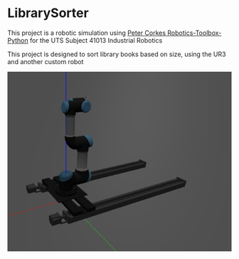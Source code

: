 # LibrarySorter

This project is a robotic simulation using [Peter Corkes Robotics-Toolbox-Python](https://github.com/petercorke/robotics-toolbox-python) for the UTS Subject 41013 Industrial Robotics

This project is designed to sort library books based on size, using the UR3 and another custom robot

![temp image](Assets\tempimg.png "temp image")